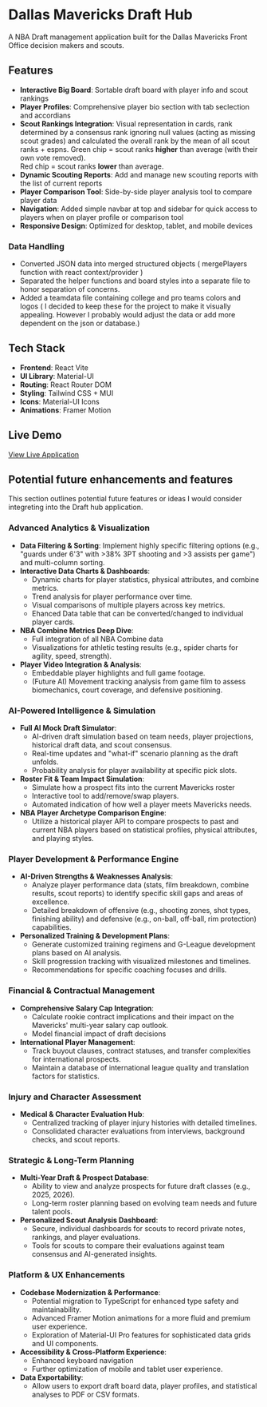 # Dallas Mavericks Draft Hub

A NBA Draft management application built for the Dallas Mavericks Front Office decision makers and scouts.

## Features

- **Interactive Big Board**: Sortable draft board with player info and scout rankings
- **Player Profiles**: Comprehensive player bio section with tab seclection and accordians
- **Scout Rankings Integration**: Visual representation in cards, rank determined by a consensus rank ignoring null values (acting as missing scout grades) and calculated the overall rank by the mean of all scout ranks + espns.
    Green chip = scout ranks **higher** than average (with their own vote removed).  
    Red chip = scout ranks **lower** than average.
- **Dynamic Scouting Reports**: Add and manage new scouting reports with the list of current reports
- **Player Comparison Tool**: Side-by-side player analysis tool to compare player data
- **Navigation**: Added simple navbar at top and sidebar for quick access to players when on player profile or comparison tool 
- **Responsive Design**: Optimized for desktop, tablet, and mobile devices

### Data Handling
- Converted JSON data into merged structured objects ( mergePlayers function with react context/provider )
- Separated the helper functions and board styles into a separate file to honor separation of concerns.
- Added a teamdata file containing college and pro teams colors and logos ( I decided to keep these for the project to make it visually appealing. However I probably would adjust the data or add more dependent on the json or database.)

## Tech Stack
- **Frontend**: React Vite
- **UI Library**: Material-UI
- **Routing**: React Router DOM
- **Styling**: Tailwind CSS + MUI
- **Icons**: Material-UI Icons
- **Animations**: Framer Motion

## Live Demo

[View Live Application](https://mavsdrafthub.netlify.app/)

## Potential future enhancements and features

This section outlines potential future features or ideas I would consider integreting into the Draft hub application. 

### Advanced Analytics & Visualization

*   **Data Filtering & Sorting**: Implement highly specific filtering options (e.g., "guards under 6'3" with >38% 3PT shooting and >3 assists per game") and multi-column sorting.
*   **Interactive Data Charts & Dashboards**:
    *   Dynamic charts for player statistics, physical attributes, and combine metrics.
    *   Trend analysis for player performance over time.
    *   Visual comparisons of multiple players across key metrics.
    *   Ehanced Data table that can be converted/changed to individual player cards. 
*   **NBA Combine Metrics Deep Dive**:
    *   Full integration of all NBA Combine data
    *   Visualizations for athletic testing results (e.g., spider charts for agility, speed, strength).
*   **Player Video Integration & Analysis**:
    *   Embeddable player highlights and full game footage.
    *   (Future AI) Movement tracking analysis from game film to assess biomechanics, court coverage, and defensive positioning.

### AI-Powered Intelligence & Simulation

*   **Full AI Mock Draft Simulator**:
    *   AI-driven draft simulation based on team needs, player projections, historical draft data, and scout consensus.
    *   Real-time updates and "what-if" scenario planning as the draft unfolds.
    *   Probability analysis for player availability at specific pick slots.
*   **Roster Fit & Team Impact Simulation**:
    *   Simulate how a prospect fits into the current Mavericks roster
    *   Interactive tool to add/remove/swap players.
    *   Automated indication of how well a player meets Mavericks needs.
*   **NBA Player Archetype Comparison Engine**:
    *   Utilize a historical player API to compare prospects to past and current NBA players based on statistical profiles, physical attributes, and playing styles.

### Player Development & Performance Engine

*   **AI-Driven Strengths & Weaknesses Analysis**:
    *   Analyze player performance data (stats, film breakdown, combine results, scout reports) to identify specific skill gaps and areas of excellence.
    *   Detailed breakdown of offensive (e.g., shooting zones, shot types, finishing ability) and defensive (e.g., on-ball, off-ball, rim protection) capabilities.
*   **Personalized Training & Development Plans**:
    *   Generate customized training regimens and G-League development plans based on AI analysis.
    *   Skill progression tracking with visualized milestones and timelines.
    *   Recommendations for specific coaching focuses and drills.

### Financial & Contractual Management

*   **Comprehensive Salary Cap Integration**:
    *   Calculate rookie contract implications and their impact on the Mavericks' multi-year salary cap outlook.
    *   Model financial impact of draft decisions
*   **International Player Management**:
    *   Track buyout clauses, contract statuses, and transfer complexities for international prospects.
    *   Maintain a database of international league quality and translation factors for statistics.

### Injury and Character Assessment

*   **Medical & Character Evaluation Hub**:
    *   Centralized tracking of player injury histories with detailed timelines.
    *   Consolidated character evaluations from interviews, background checks, and scout reports.

### Strategic & Long-Term Planning

*   **Multi-Year Draft & Prospect Database**:
    *   Ability to view and analyze prospects for future draft classes (e.g., 2025, 2026).
    *   Long-term roster planning based on evolving team needs and future talent pools.
*   **Personalized Scout Analysis Dashboard**:
    *   Secure, individual dashboards for scouts to record private notes, rankings, and player evaluations.
    *   Tools for scouts to compare their evaluations against team consensus and AI-generated insights.

### Platform & UX Enhancements

*   **Codebase Modernization & Performance**:
    *   Potential migration to TypeScript for enhanced type safety and maintainability.
    *   Advanced Framer Motion animations for a more fluid and premium user experience.
    *   Exploration of Material-UI Pro features for sophisticated data grids and UI components.
*   **Accessibility & Cross-Platform Experience**:
    *   Enhanced keyboard navigation
    *   Further optimization of mobile and tablet user experience.
*   **Data Exportability**:
    *   Allow users to export draft board data, player profiles, and statistical analyses to PDF or CSV formats.
